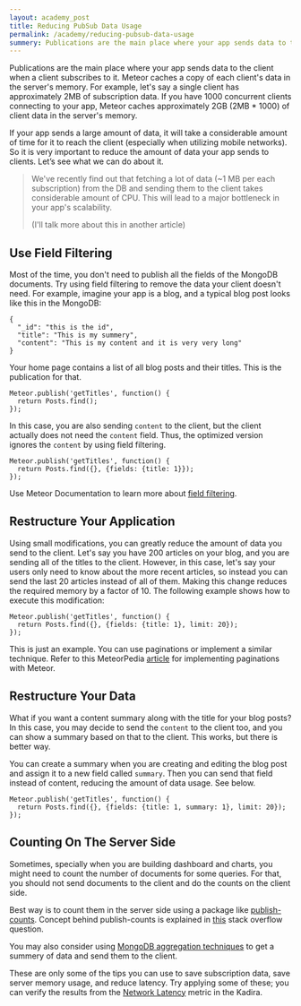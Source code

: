 ```yaml
---
layout: academy_post
title: Reducing PubSub Data Usage
permalink: /academy/reducing-pubsub-data-usage
summery: Publications are the main place where your app sends data to the client. You can follow simple techniques on reducing PubSub data usage and reduce server memory usage and latency very easily.
---
```


Publications are the main place where your app sends data to the client when a client subscribes to it. Meteor caches a copy of each client's data in the server's memory. For example, let's say a single client has  approximately 2MB of subscription data. If you have 1000 concurrent clients connecting to your app, Meteor caches approximately 2GB (2MB * 1000) of client data in the server's memory.

If your app sends a large amount of data, it will take a considerable amount of time for it to reach the client (especially when utilizing mobile networks). So it is very important to reduce the amount of data your app sends to clients. Let’s see what we can do about it.

> We've recently find out that fetching a lot of data (~1 MB per each subscription) from the DB and sending them to the client takes considerable amount of CPU. This will lead to a major bottleneck in your app's scalability.
>
> (I'll talk more about this in another article)

## Use Field Filtering

Most of the time, you don't need to publish all the fields of the MongoDB documents. Try using field filtering to remove the data your client doesn't need. For example, imagine your app is a blog, and a typical blog post looks like this in the MongoDB:

    {
      "_id": "this is the id",
      "title": "This is my summery",
      "content": "This is my content and it is very very long"
    }

Your home page contains a list of all blog posts and their titles. This is the publication for that.

    Meteor.publish('getTitles', function() {
      return Posts.find();
    });

In this case, you are also sending `content` to the client, but the client actually does not need the `content` field. Thus, the optimized version ignores the `content` by using field filtering.

    Meteor.publish('getTitles', function() {
      return Posts.find({}, {fields: {title: 1}});
    });

Use Meteor Documentation to learn more about [field filtering](http://docs.meteor.com/#fieldspecifiers).

## Restructure Your Application

Using small modifications, you can greatly reduce the amount of data you send to the client. Let's say you have 200 articles on your blog, and you are sending all of the titles to the client. However, in this case, let's say your users only need to know about the more recent articles, so instead you can send the last 20 articles instead of all of them. Making this change reduces the required memory by a factor of 10. The following example shows how to execute this modification:

    Meteor.publish('getTitles', function() {
      return Posts.find({}, {fields: {title: 1}, limit: 20});
    });

This is just an example. You can use paginations or implement a similar technique. Refer to this MeteorPedia [article](http://www.meteorpedia.com/read/Infinite_Scrolling) for implementing paginations with Meteor.

## Restructure Your Data

What if you want a content summary along with the title for your blog posts? In this case, you may decide to send the `content` to the client too, and you can show a summary based on that to the client. This works, but there is better way.

You can create a summary when you are creating and editing the blog post and assign it to a new field called `summary`. Then you can send that field instead of content, reducing the amount of data usage. See below.

    Meteor.publish('getTitles', function() {
      return Posts.find({}, {fields: {title: 1, summary: 1}, limit: 20});
    });

## Counting On The Server Side

Sometimes, specially when you are building dashboard and charts, you might need to count the number of documents for some queries. For that, you should not send documents to the client and do the counts on the client side. 

Best way is to count them in the server side using a package like [publish-counts](https://github.com/percolatestudio/publish-counts/). Concept behind publish-counts is explained in [this](http://stackoverflow.com/questions/14656567/meteor-subscribe-to-a-count) stack overflow question.

You may also consider using [MongoDB aggregation techniques](https://atmospherejs.com/?q=aggregate) to get a summery of data and send them to the client.

These are only some of the tips you can use to save subscription data, save server memory usage, and reduce latency. Try applying some of these; you can verify the results from the [Network Latency](http://support.kadira.io/knowledgebase/articles/372869-network-latency) metric in the Kadira.